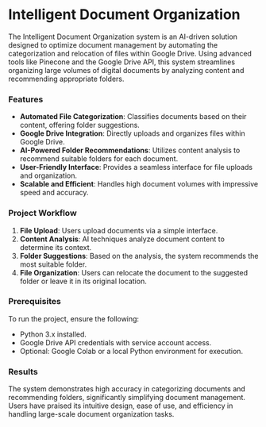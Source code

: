 # Intelligent Document Organization 

The Intelligent Document Organization system is an AI-driven solution designed to optimize document management by automating the categorization and relocation of files within Google Drive. Using advanced tools like Pinecone and the Google Drive API, this system streamlines organizing large volumes of digital documents by analyzing content and recommending appropriate folders.  

### **Features**  
- **Automated File Categorization**: Classifies documents based on their content, offering folder suggestions.  
- **Google Drive Integration**: Directly uploads and organizes files within Google Drive.  
- **AI-Powered Folder Recommendations**: Utilizes content analysis to recommend suitable folders for each document.  
- **User-Friendly Interface**: Provides a seamless interface for file uploads and organization.  
- **Scalable and Efficient**: Handles high document volumes with impressive speed and accuracy.  

### **Project Workflow**  
1. **File Upload**: Users upload documents via a simple interface.  
2. **Content Analysis**: AI techniques analyze document content to determine its context.  
3. **Folder Suggestions**: Based on the analysis, the system recommends the most suitable folder.  
4. **File Organization**: Users can relocate the document to the suggested folder or leave it in its original location.  

### **Prerequisites**  
To run the project, ensure the following:  
- Python 3.x installed.  
- Google Drive API credentials with service account access.  
- Optional: Google Colab or a local Python environment for execution.  

### **Results**  
The system demonstrates high accuracy in categorizing documents and recommending folders, significantly simplifying document management. Users have praised its intuitive design, ease of use, and efficiency in handling large-scale document organization tasks.
